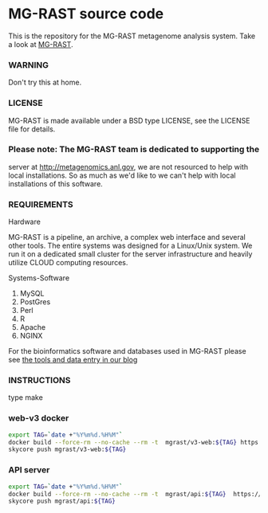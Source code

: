 MG-RAST source code 
===================

This is the repository for the MG-RAST metagenome analysis system.
Take a look at [MG-RAST](http://metagenomics.anl.gov).

### WARNING
Don't try this at home.

### LICENSE
MG-RAST is made available under a BSD type LICENSE, see the LICENSE
file for details.

### Please note: The MG-RAST team is dedicated to supporting the
server at http://metagenomics.anl.gov, we are not resourced to help
with local installations. So as much as we'd like to we can't help
with local installations of this software.


### REQUIREMENTS 

Hardware 

MG-RAST is a pipeline, an archive, a complex
web interface and several other tools. The entire systems was designed
for a Linux/Unix system. We run it on a dedicated small cluster for
the server infrastructure and heavily utilize CLOUD computing
resources.

Systems-Software

1. MySQL 
2. PostGres 
3. Perl 
4. R 
5. Apache
6. NGINX

For the bioinformatics software and databases used in MG-RAST please see 
[the tools and data entry in our blog](http://blog.metagenomics.anl.gov/tools-and-data-used-in-mg-rast/)



### INSTRUCTIONS 
type make


### web-v3 docker

```bash
export TAG=`date +"%Y%m%d.%H%M"`
docker build --force-rm --no-cache --rm -t  mgrast/v3-web:${TAG} https://raw.githubusercontent.com/MG-RAST/MG-RAST/master/dockerfiles/web/Dockerfile
skycore push mgrast/v3-web:${TAG}
```

### API server

```bash
export TAG=`date +"%Y%m%d.%H%M"`
docker build --force-rm --no-cache --rm -t  mgrast/api:${TAG}  https://raw.githubusercontent.com/MG-RAST/MG-RAST/api/dockerfiles/api/Dockerfile
skycore push mgrast/api:${TAG}
```

